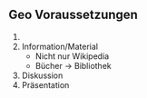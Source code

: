 ## Geo Voraussetzungen

1.
2. Information/Material
   - Nicht nur Wikipedia
   - Bücher → Bibliothek
3. Diskussion
4. Präsentation
